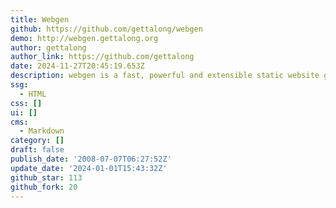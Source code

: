 ```yaml
---
title: Webgen
github: https://github.com/gettalong/webgen
demo: http://webgen.gettalong.org
author: gettalong
author_link: https://github.com/gettalong
date: 2024-11-27T20:45:19.653Z
description: webgen is a fast, powerful and extensible static website generator
ssg:
  - HTML
css: []
ui: []
cms:
  - Markdown
category: []
draft: false
publish_date: '2008-07-07T06:27:52Z'
update_date: '2024-01-01T15:43:32Z'
github_star: 113
github_fork: 20
---
```

